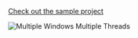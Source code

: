 [Check out the sample project](https://github.com/Kinnara/ModernWpf/tree/master/samples/MultiThreadingSample)

![Multiple Windows Multiple Threads](https://user-images.githubusercontent.com/1617766/81329610-6842e300-90d1-11ea-8069-f11bfec1fb47.gif)